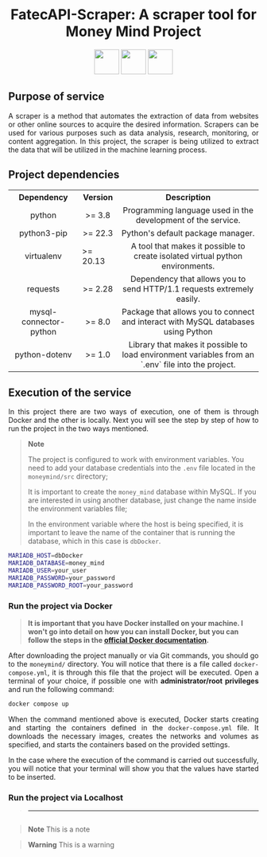 <h1 align="center"><b>FatecAPI-Scraper: A scraper tool for Money Mind Project</h1></b>
       <p align="center">
         <link rel="stylesheet" href="https://cdn.jsdelivr.net/gh/devicons/devicon@latest/devicon.min.css">
         <i class="devicon-bash-plain colored"></i>
         <img src="https://cdn.jsdelivr.net/gh/devicons/devicon/icons/python/python-original.svg" width="50" height="50"/>
         <img src="https://cdn.jsdelivr.net/gh/devicons/devicon/icons/mysql/mysql-original.svg" width="50" height="50"/>	
         <img src="https://cdn.jsdelivr.net/gh/devicons/devicon/icons/docker/docker-original.svg" width="50" height="50"/>
</p>


## **Purpose of service**


<p align="justify">A scraper is a method that automates the extraction of data from websites or other online sources to acquire the desired information. Scrapers can be used for various purposes such as data analysis, research, monitoring, or content aggregation. In this project, the scraper is being utilized to extract the data that will be utilized in the machine learning process.</p>


## **Project dependencies**


<table>
    <tr>
        <th align="center">Dependency</th>
        <th align="center">Version</th>
        <th align="center">Description</th>
    </tr>
    <tr>
        <td align="center">python</td>
        <td align="center">>= 3.8</td>
        <td align="center">Programming language used in the development of the service.</td>
    </tr>
    <tr>
        <td align="center">python3-pip</td>
        <td align="center">>= 22.3</td>
        <td align="center">Python's default package manager.</td>
    </tr>
    <tr>
        <td align="center">virtualenv</td>
        <td align="justify">>= 20.13</td>
        <td align="center">A tool that makes it possible to create isolated virtual python environments.</td>
    </tr>
    <tr>
        <td align="center">requests</td>
        <td align="center">>= 2.28</td>
        <td align="center">Dependency that allows you to send HTTP/1.1 requests extremely easily.</td>
    </tr>
    <tr>
        <td align="center">mysql-connector-python</td>
        <td align="center">>= 8.0</td>
        <td align="center">Package that allows you to connect and interact with MySQL databases using Python</td>
    </tr>
    <tr>
        <td align="center">python-dotenv</td>
        <td align="center">>= 1.0</td>
        <td align="center">Library that makes it possible to load environment variables from an `.env` file into the project.</td>
    </tr>
</table>


## **Execution of the service**

<p align="justify">In this project there are two ways of execution, one of them is through Docker and the other is locally. Next you will see the step by step of how to run the project in the two ways mentioned.</p>

> **Note**
> 
> The project is configured to work with environment variables. You need to add your database credentials into the `.env` file located in the `moneymind/src` directory;
> 
> It is important to create the `money_mind` database within MySQL. If you are interested in using another database, just change the name inside the environment variables file;
> 
> In the environment variable where the host is being specified, it is important to leave the name of the container that is running the database, which in this case is `dbDocker`.

```sh
MARIADB_HOST=dbDocker
MARIADB_DATABASE=money_mind
MARIADB_USER=your_user
MARIADB_PASSWORD=your_password
MARIADB_PASSWORD_ROOT=your_password
```

### **Run the project via Docker**

> **It is important that you have Docker installed on your machine. I won't go into detail on how you can install Docker, but you can follow the steps in the [official Docker documentation](https://docs.docker.com/engine/install/).**

<p align="justify">After downloading the project manually or via Git commands, you should go to the <code>moneymind/</code> directory. You will notice that there is a file called <code>docker-compose.yml</code>, it is through this file that the project will be executed. Open a terminal of your choice, if possible one with <b>administrator/root privileges</b> and run the following command:</p>

```sh
docker compose up
```

<p align="justify">When the command mentioned above is executed, Docker starts creating and starting the containers defined in the <code>docker-compose.yml</code> file. It downloads the necessary images, creates the networks and volumes as specified, and starts the containers based on the provided settings.</p>

<p align="justify">In the case where the execution of the command is carried out successfully, you will notice that your terminal will show you that the values have started to be inserted.</p>


### **Run the project via Localhost**

> ****

<p align="justify"></p>

```sh

```

<p align="justify"></p>

<p align="justify"></p>


> **Note**
> This is a note

> **Warning**
> This is a warning